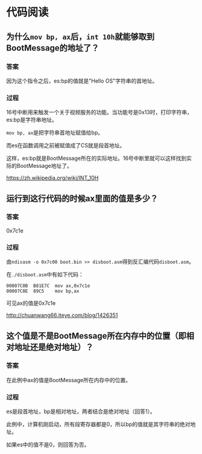 # 代码阅读

## 为什么`mov bp, ax`后，`int 10h`就能够取到BootMessage的地址了？

### 答案

因为这个指令之后，es:bp的值就是"Hello OS"字符串的首地址。

### 过程

16号中断用来触发一个关于视频服务的功能。当功能号是0x13时，打印字符串，es:bp是字符串地址。

`mov bp, ax`是把字符串首地址赋值给bp。

而es在函数调用之前被赋值成了CS就是段首地址。

这样，es:bp就是BootMessage所在的实际地址。16号中断里就可以这样找到实际的BootMessage地址了。

https://zh.wikipedia.org/wiki/INT_10H



## 运行到这行代码的时候ax里面的值是多少？

### 答案

0x7c1e

### 过程

由`ndisasm -o 0x7c00 boot.bin >> disboot.asm`得到反汇编代码`disboot.asm`。

在`./disboot.asm`中有如下代码：

```
00007C0B  B81E7C  mov ax,0x7c1e
00007C0E  89C5    mov bp,ax
```

可见ax的值是0x7c1e

http://chuanwang66.iteye.com/blog/1426351



## 这个值是不是BootMessage所在内存中的位置（即相对地址还是绝对地址）？

### 答案

在此例中ax的值是BootMessage所在内存中的位置。

### 过程

es是段首地址，bp是相对地址，两者结合是绝对地址（回答1）。

此例中，计算机刚启动，所有段寄存器都是0，所以bp的值就是其字符串的绝对地址。

如果es中的值不是0，则回答为否。
